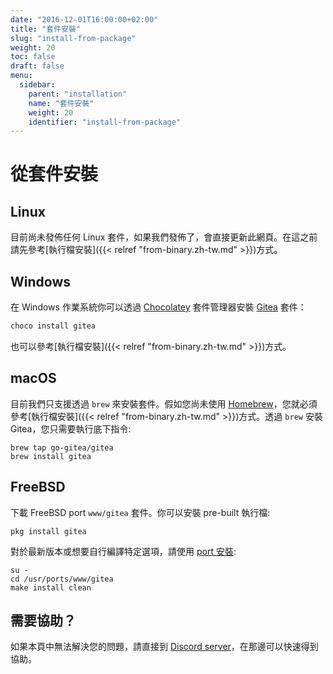 ```yaml
---
date: "2016-12-01T16:00:00+02:00"
title: "套件安裝"
slug: "install-from-package"
weight: 20
toc: false
draft: false
menu:
  sidebar:
    parent: "installation"
    name: "套件安裝"
    weight: 20
    identifier: "install-from-package"
---
```


# 從套件安裝

## Linux

目前尚未發佈任何 Linux 套件，如果我們發佈了，會直接更新此網頁。在這之前請先參考[執行檔安裝]({{< relref "from-binary.zh-tw.md" >}})方式。

## Windows

在 Windows 作業系統你可以透過 [Chocolatey](https://chocolatey.org/) 套件管理器安裝 [Gitea](https://chocolatey.org/packages/gitea) 套件：

```sh
choco install gitea
```

也可以參考[執行檔安裝]({{< relref "from-binary.zh-tw.md" >}})方式。

## macOS

目前我們只支援透過 `brew` 來安裝套件。假如您尚未使用 [Homebrew](http://brew.sh/)，您就必須參考[執行檔安裝]({{< relref "from-binary.zh-tw.md" >}})方式。透過 `brew` 安裝 Gitea，您只需要執行底下指令:

```
brew tap go-gitea/gitea
brew install gitea
```

## FreeBSD

下載 FreeBSD port `www/gitea` 套件。你可以安裝 pre-built 執行檔:

```
pkg install gitea
```

對於最新版本或想要自行編譯特定選項，請使用 [port 安裝](https://www.freebsd.org/doc/handbook/ports-using.html):

```
su -
cd /usr/ports/www/gitea
make install clean
```

## 需要協助？

如果本頁中無法解決您的問題，請直接到 [Discord server](https://discord.gg/Gitea)，在那邊可以快速得到協助。
